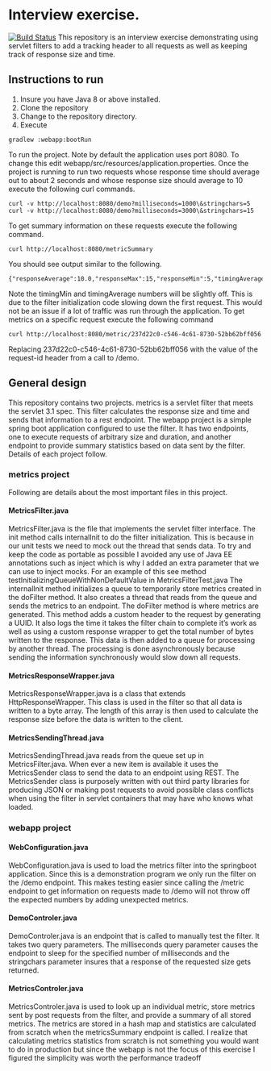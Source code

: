 # Interview exercise.
[![Build Status](https://travis-ci.com/forinterviews4782/servletFilterDemo.svg?branch=master)](https://travis-ci.com/forinterviews4782/servletFilterDemo)
This repository is an interview exercise demonstrating using servlet filters to add a tracking header to all requests as well as keeping track of response size and time.
## Instructions to run
1. Insure you have Java 8 or above installed.
2. Clone the repository
3. Change to the repository directory.
4. Execute

```gradlew :webapp:bootRun```

To run the project. Note by default the application uses port 8080. To change this edit webapp/src/resources/application.properties.
Once the project is running to run two requests whose response time should average out to about 2 seconds and whose response size should average to 10 execute the following curl commands.

```
curl -v http://localhost:8080/demo?milliseconds=1000\&stringchars=5
curl -v http://localhost:8080/demo?milliseconds=3000\&stringchars=15
```

To get summary information on these requests execute the following command.
```
curl http://localhost:8080/metricSummary
```
You should see output similar to the following.
```
{"responseAverage":10.0,"responseMax":15,"responseMin":5,"timingAverage":2095.0,"timingMax":3003,"timingMin":1187}
```
Note the timingMin and timingAverage numbers will be slightly off. This is due to the filter initialization code slowing down the first request. This would not be an issue if a lot of traffic was run through the application.
To get metrics on a specific request execute the following command

```curl http://localhost:8080/metric/237d22c0-c546-4c61-8730-52bb62bff056```

Replacing 237d22c0-c546-4c61-8730-52bb62bff056 with the value of the request-id header from a call to /demo.
## General design
This repository contains two projects. metrics is a servlet filter that meets the servlet 3.1 spec. This filter calculates the response size and time and sends that information to a rest endpoint. The webapp project is a simple spring boot application configured to use the filter. It has two endpoints, one to execute requests of arbitrary size and duration, and another endpoint to provide summary statistics based on data sent by the filter. Details of each project follow.
### metrics project
Following are details about the most important files in this project.
#### MetricsFilter.java
MetricsFilter.java is the file that implements the servlet filter interface. The init method calls internalInit to do the filter initialization. This is because in our unit tests we need to mock out the thread that sends data. To try and keep the code as portable as possible I avoided any use of Java EE annotations such as inject which is why I added an extra parameter that we can use to inject mocks. For an example of this see method testInitializingQueueWithNonDefaultValue in MetricsFilterTest.java
The internalInit method initializes a queue to temporarily store metrics created in the doFilter method. It also creates a thread that reads from the queue and sends the metrics to an endpoint.
The doFilter method is where metrics are generated. This method adds a custom header to the request by generating a UUID. It also logs the time it takes the filter chain to complete it’s work as well as using a custom response wrapper to get the total number of bytes written to the response. This data is then added to a queue for processing by another thread. The processing is done asynchronously because sending the information synchronously would slow down all requests.
#### MetricsResponseWrapper.java
MetricsResponseWrapper.java is a class that extends HttpResponseWrapper. This class is used in the filter so that all data is written to a byte array. The length of this array is then used to calculate the response size before the data is written to the client.
#### MetricsSendingThread.java 
MetricsSendingThread.java reads from the queue set up in MetricsFilter.java. When ever a new item is available it uses the MetricsSender class to send the data to an endpoint using REST. The MetricsSender class is purposely written with out third party libraries for producing JSON or making post requests to avoid possible class conflicts when using the filter in servlet containers that may have who knows what loaded.
### webapp project
#### WebConfiguration.java
WebConfiguration.java is used to load the metrics filter into the springboot application. Since this is a demonstration program we only run the filter on the /demo endpoint. This makes testing easier since calling the /metric endpoint to get information on requests made to /demo will not throw off the expected numbers by adding unexpected metrics.
#### DemoControler.java
DemoControler.java is an endpoint that is called to manually test the filter. It takes two query parameters. The milliseconds query parameter causes the endpoint to sleep for the specified number of milliseconds and the stringchars parameter insures that a response of the requested size gets returned.
#### MetricsControler.java
MetricsControler.java is used to look up an individual metric, store metrics sent by post requests from the filter, and provide a summary of all stored metrics. The metrics are stored in a hash map and statistics are calculated from scratch when the metricsSummary endpoint is called. I realize that calculating metrics statistics from scratch is not something you would want to do in production but since the webapp is not the focus of this exercise I figured the simplicity was worth the performance tradeoff
